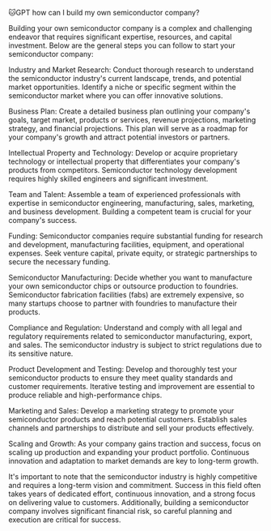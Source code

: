 

:cat:GPT how can I build my own semiconductor company?

Building your own semiconductor company is a complex and challenging endeavor that requires significant expertise, resources, and capital investment. Below are the general steps you can follow to start your semiconductor company:

Industry and Market Research: Conduct thorough research to understand the semiconductor industry's current landscape, trends, and potential market opportunities. Identify a niche or specific segment within the semiconductor market where you can offer innovative solutions.

Business Plan: Create a detailed business plan outlining your company's goals, target market, products or services, revenue projections, marketing strategy, and financial projections. This plan will serve as a roadmap for your company's growth and attract potential investors or partners.

Intellectual Property and Technology: Develop or acquire proprietary technology or intellectual property that differentiates your company's products from competitors. Semiconductor technology development requires highly skilled engineers and significant investment.

Team and Talent: Assemble a team of experienced professionals with expertise in semiconductor engineering, manufacturing, sales, marketing, and business development. Building a competent team is crucial for your company's success.

Funding: Semiconductor companies require substantial funding for research and development, manufacturing facilities, equipment, and operational expenses. Seek venture capital, private equity, or strategic partnerships to secure the necessary funding.

Semiconductor Manufacturing: Decide whether you want to manufacture your own semiconductor chips or outsource production to foundries. Semiconductor fabrication facilities (fabs) are extremely expensive, so many startups choose to partner with foundries to manufacture their products.

Compliance and Regulation: Understand and comply with all legal and regulatory requirements related to semiconductor manufacturing, export, and sales. The semiconductor industry is subject to strict regulations due to its sensitive nature.

Product Development and Testing: Develop and thoroughly test your semiconductor products to ensure they meet quality standards and customer requirements. Iterative testing and improvement are essential to produce reliable and high-performance chips.

Marketing and Sales: Develop a marketing strategy to promote your semiconductor products and reach potential customers. Establish sales channels and partnerships to distribute and sell your products effectively.

Scaling and Growth: As your company gains traction and success, focus on scaling up production and expanding your product portfolio. Continuous innovation and adaptation to market demands are key to long-term growth.

It's important to note that the semiconductor industry is highly competitive and requires a long-term vision and commitment. Success in this field often takes years of dedicated effort, continuous innovation, and a strong focus on delivering value to customers. Additionally, building a semiconductor company involves significant financial risk, so careful planning and execution are critical for success.
